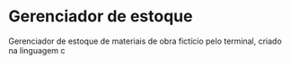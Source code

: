 # Gerenciador de estoque
 Gerenciador de estoque de materiais de obra fictício pelo terminal, criado na linguagem c
